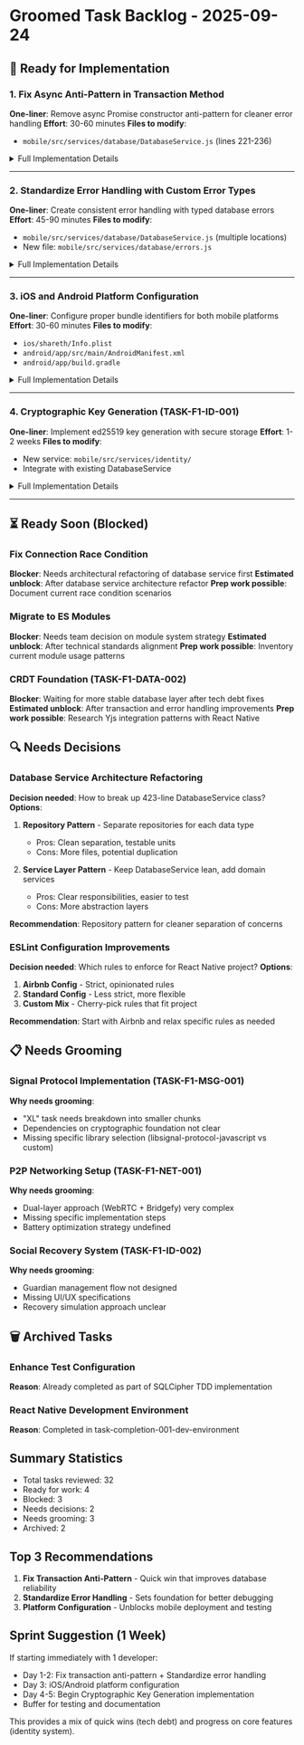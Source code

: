 # Groomed Task Backlog - 2025-09-24

## 🚀 Ready for Implementation

### 1. Fix Async Anti-Pattern in Transaction Method
**One-liner**: Remove async Promise constructor anti-pattern for cleaner error handling
**Effort**: 30-60 minutes
**Files to modify**:
- `mobile/src/services/database/DatabaseService.js` (lines 221-236)

<details>
<summary>Full Implementation Details</summary>

**Context**: The transaction() method uses an anti-pattern where async is placed inside Promise constructor, creating issues with error handling and code readability.

**Acceptance Criteria**:
- [ ] Remove async anti-pattern from transaction method
- [ ] Maintain backward compatibility with existing transaction usage
- [ ] Ensure proper error handling for BEGIN/COMMIT and ROLLBACK scenarios
- [ ] All existing tests continue to pass
- [ ] Add specific tests for transaction error scenarios

**Implementation Guide**:
1. Replace async Promise constructor with proper async/await pattern
2. Test with both callback and async transaction patterns
3. Verify rollback properly handles errors
4. Update tests to cover new error scenarios

**Watch Out For**:
- Ensure callback-style transactions still work
- Test rollback scenarios thoroughly
- Verify no race conditions in concurrent transactions

</details>

---

### 2. Standardize Error Handling with Custom Error Types
**One-liner**: Create consistent error handling with typed database errors
**Effort**: 45-90 minutes
**Files to modify**:
- `mobile/src/services/database/DatabaseService.js` (multiple locations)
- New file: `mobile/src/services/database/errors.js`

<details>
<summary>Full Implementation Details</summary>

**Context**: Current error handling is inconsistent - some places catch and rethrow, others let errors bubble, and error messages lack context and classification.

**Acceptance Criteria**:
- [ ] Define custom error types (DatabaseError, ConnectionError, QueryError, etc.)
- [ ] Implement consistent error handling pattern throughout service
- [ ] All database errors include relevant context
- [ ] Maintain backward compatibility for error catching
- [ ] Add error documentation
- [ ] Update tests to verify error types and messages

**Implementation Guide**:
1. Create error class hierarchy in new errors.js file
2. Replace generic error throwing with specific error types
3. Add context to all error messages (operation, query, etc.)
4. Update tests to check for specific error types
5. Document error types in JSDoc comments

**Watch Out For**:
- Keep backward compatibility - existing try/catch should work
- Don't expose sensitive information in error messages
- Consider error recovery suggestions in messages

</details>

---

### 3. iOS and Android Platform Configuration
**One-liner**: Configure proper bundle identifiers for both mobile platforms
**Effort**: 30-60 minutes
**Files to modify**:
- `ios/shareth/Info.plist`
- `android/app/src/main/AndroidManifest.xml`
- `android/app/build.gradle`

<details>
<summary>Full Implementation Details</summary>

**Context**: Platform-specific configuration incomplete - bundle identifiers not properly set to 'com.shareth.app' causing test failures and deployment issues.

**Acceptance Criteria**:
- [ ] iOS Info.plist contains correct bundle identifier (com.shareth.app)
- [ ] Android manifest contains correct package name (com.shareth.app)
- [ ] App builds successfully for both platforms
- [ ] App icons and launch screens properly configured
- [ ] Development and production bundle identifiers properly set

**Implementation Guide**:
1. Update iOS Info.plist with CFBundleIdentifier
2. Verify Xcode project settings match
3. Update Android manifest package attribute
4. Update applicationId in build.gradle
5. Test builds on both platforms
6. Verify no conflicts with existing apps

**Watch Out For**:
- Bundle ID changes can break existing builds
- May need to update Java/Kotlin package structure
- Check for hardcoded references to old bundle IDs

</details>

---

### 4. Cryptographic Key Generation (TASK-F1-ID-001)
**One-liner**: Implement ed25519 key generation with secure storage
**Effort**: 1-2 weeks
**Files to modify**:
- New service: `mobile/src/services/identity/`
- Integrate with existing DatabaseService

<details>
<summary>Full Implementation Details</summary>

**Context**: Foundation for all identity and encryption features - generates and securely stores user cryptographic keys.

**Acceptance Criteria**:
- [ ] Ed25519 keypairs generated using libsodium
- [ ] Keys stored in platform secure enclave (iOS Keychain/Android Keystore)
- [ ] Key generation performance <100ms on target devices
- [ ] Unit tests cover key generation edge cases

**Implementation Guide**:
1. Install and configure react-native-sodium
2. Create IdentityService class with key generation methods
3. Implement secure storage integration (Keychain/Keystore)
4. Add fallback for devices without secure enclave
5. Write comprehensive tests including performance benchmarks
6. Document key format and storage specifications

**Watch Out For**:
- Platform differences in secure storage
- Performance variations across devices
- React-native-sodium wrapper maintenance
- Avoid TweetNaCl (2-22x slower per research)

</details>

---

## ⏳ Ready Soon (Blocked)

### Fix Connection Race Condition
**Blocker**: Needs architectural refactoring of database service first
**Estimated unblock**: After database service architecture refactor
**Prep work possible**: Document current race condition scenarios

### Migrate to ES Modules
**Blocker**: Needs team decision on module system strategy
**Estimated unblock**: After technical standards alignment
**Prep work possible**: Inventory current module usage patterns

### CRDT Foundation (TASK-F1-DATA-002)
**Blocker**: Waiting for more stable database layer after tech debt fixes
**Estimated unblock**: After transaction and error handling improvements
**Prep work possible**: Research Yjs integration patterns with React Native

## 🔍 Needs Decisions

### Database Service Architecture Refactoring
**Decision needed**: How to break up 423-line DatabaseService class?
**Options**:
1. **Repository Pattern** - Separate repositories for each data type
   - Pros: Clean separation, testable units
   - Cons: More files, potential duplication

2. **Service Layer Pattern** - Keep DatabaseService lean, add domain services
   - Pros: Clear responsibilities, easier to test
   - Cons: More abstraction layers

**Recommendation**: Repository pattern for cleaner separation of concerns

### ESLint Configuration Improvements
**Decision needed**: Which rules to enforce for React Native project?
**Options**:
1. **Airbnb Config** - Strict, opinionated rules
2. **Standard Config** - Less strict, more flexible
3. **Custom Mix** - Cherry-pick rules that fit project

**Recommendation**: Start with Airbnb and relax specific rules as needed

## 📋 Needs Grooming

### Signal Protocol Implementation (TASK-F1-MSG-001)
**Why needs grooming**:
- "XL" task needs breakdown into smaller chunks
- Dependencies on cryptographic foundation not clear
- Missing specific library selection (libsignal-protocol-javascript vs custom)

### P2P Networking Setup (TASK-F1-NET-001)
**Why needs grooming**:
- Dual-layer approach (WebRTC + Bridgefy) very complex
- Missing specific implementation steps
- Battery optimization strategy undefined

### Social Recovery System (TASK-F1-ID-002)
**Why needs grooming**:
- Guardian management flow not designed
- Missing UI/UX specifications
- Recovery simulation approach unclear

## 🗑️ Archived Tasks

### Enhance Test Configuration
**Reason**: Already completed as part of SQLCipher TDD implementation

### React Native Development Environment
**Reason**: Completed in task-completion-001-dev-environment

## Summary Statistics
- Total tasks reviewed: 32
- Ready for work: 4
- Blocked: 3
- Needs decisions: 2
- Needs grooming: 3
- Archived: 2

## Top 3 Recommendations
1. **Fix Transaction Anti-Pattern** - Quick win that improves database reliability
2. **Standardize Error Handling** - Sets foundation for better debugging
3. **Platform Configuration** - Unblocks mobile deployment and testing

## Sprint Suggestion (1 Week)
If starting immediately with 1 developer:
- Day 1-2: Fix transaction anti-pattern + Standardize error handling
- Day 3: iOS/Android platform configuration
- Day 4-5: Begin Cryptographic Key Generation implementation
- Buffer for testing and documentation

This provides a mix of quick wins (tech debt) and progress on core features (identity system).
